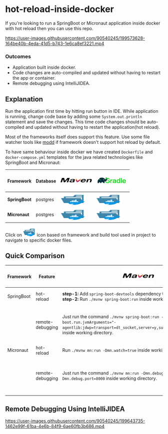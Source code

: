 # hot-reload-inside-docker

If you're looking to run a SpringBoot or Micronaut application inside docker with hot reload then
you can use this repo.


https://user-images.githubusercontent.com/90540245/199573628-164be40b-4eda-41d5-b743-1e6ca8ef3221.mp4


### Outcomes

- Application built inside docker.
- Code changes are auto-compiled and updated without having to restart the app or container.
- Remote debugging using IntelliJIDEA.

## Explanation

Run the application first time by hitting run button in IDE. While application is running, change
code base by adding some `System.out.println` statement and save the changes. This time code changes
should be auto-compiled and updated without having to restart the application(hot reload).

Most of the frameworks itself does support this feature. Use some file watcher tools
like [modd](https://github.com/cortesi/modd) if framework doesn't support hot reload by default.

To have same behaviour inside docker we have created `Dockerfile` and `docker-compose.yml` templates
for the java related technologies like SpringBoot and Micronaut:

| Framework      | Database | <img src="./resources/maven-icon.svg" alt="maven" width="100" height="60">                                  | <img src="./resources/gradle-icon.svg" alt="maven" width="100" height="45"> |
|----------------|----------|-------------------------------------------------------------------------------------------------------------|-------|
| __SpringBoot__ | postgres | [<img src="./resources/folder_type_docker.svg" alt="folder" width="80" height="40"/>](./spring-postgres)    |[<img src="./resources/folder_type_docker.svg" alt="folder" width="80" height="40"/>](./spring-postgres)|
| __Micronaut__  | postgres | [<img src="./resources/folder_type_docker.svg" alt="folder" width="80" height="40"/>](./micronaut-postgres) | [<img src="./resources/folder_type_docker.svg" alt="folder" width="80" height="40"/>](./micronaut-postgres)|

Click on <img src="./resources/folder_type_docker.svg" alt="folder" width="40" height="30"/> icon
based on framework and build tool used in project to navigate to specific docker files.

## Quick Comparison

| Framework |Feature | <img src="./resources/maven-icon.svg" alt="maven" width="100" height="60">                                                   |<img src="./resources/gradle-icon.svg" alt="maven" width="100" height="45">|
|----------|-----|------------------------------------------------------------------------------------------------------------------------------|-----|
| SpringBoot |hot-reload| __step-1:__ Add `spring-boot-devtools` dependency to `pom.xml`. </br> __step-2:__ Run `./mvnw spring-boot:run` inside working directory. | __step-1:__ Add `org.springframework.boot:spring-boot-devtools` dependency to `build.gradle`. </br> __step-2__: Run `./gradlew bootRun` inside working directory.|
|          |remote-debugging| Just run the command `./mvnw spring-boot:run -Dspring-boot.run.jvmArguments="-agentlib:jdwp=transport=dt_socket,server=y,suspend=n,address=*:8000"` inside working directory. | __step-1:__ Add task </br>`bootRun { jvmArgs=["-agentlib:jdwp=transport=dt_socket,server=y,suspend=n,address=*:8000"] }`</br> to `build.gradle`</br></br> __step-2__: Run `./gradlew bootRun` inside working directory.|
|Micronaut|hot-reload| Run `./mvnw mn:run -Dmn.watch=true` inside working directory                                                                 | Run `./gradlew run -t` inside working directory, Here `-t` enables continious build.|
|          |remote-debugging| Just run the command `./mvnw mn:run -Dmn.debug -Dmn.debug.host=* -Dmn.debug.port=8000` inside working directory.| __step-1:__ Add task </br>`run { jvmArgs=["-agentlib:jdwp=transport=dt_socket,server=y,suspend=n,address=*:8000"] }`</br> to `build.gradle`</br></br> __step-2__: Run `./gradlew run -t` inside working directory.

## Remote Debugging Using IntelliJIDEA

https://user-images.githubusercontent.com/90540245/199643735-1462e99f-61ba-4e6b-84f9-6ae60fb3b686.mp4
